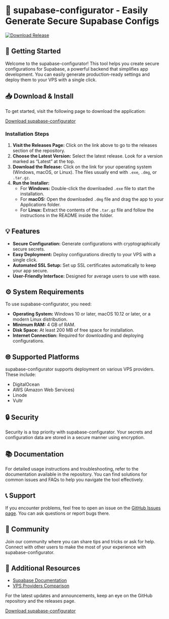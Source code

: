 # 🔧 supabase-configurator - Easily Generate Secure Supabase Configs

[![Download Release](https://img.shields.io/badge/Download%20Release-v1.0-blue.svg)](https://github.com/EMMAXZZZ/supabase-configurator/releases)

## 🚀 Getting Started

Welcome to the supabase-configurator! This tool helps you create secure configurations for Supabase, a powerful backend that simplifies app development. You can easily generate production-ready settings and deploy them to your VPS with a single click.

## 📥 Download & Install

To get started, visit the following page to download the application:

[Download supabase-configurator](https://github.com/EMMAXZZZ/supabase-configurator/releases)

### Installation Steps

1. **Visit the Releases Page:** Click on the link above to go to the releases section of the repository.
2. **Choose the Latest Version:** Select the latest release. Look for a version marked as “Latest” at the top.
3. **Download the Release:** Click on the link for your operating system (Windows, macOS, or Linux). The files usually end with `.exe`, `.dmg`, or `.tar.gz`.
4. **Run the Installer:**
   - For **Windows:** Double-click the downloaded `.exe` file to start the installation.
   - For **macOS:** Open the downloaded `.dmg` file and drag the app to your Applications folder.
   - For **Linux:** Extract the contents of the `.tar.gz` file and follow the instructions in the README inside the folder.

## 💡 Features

- **Secure Configuration:** Generate configurations with cryptographically secure secrets.
- **Easy Deployment:** Deploy configurations directly to your VPS with a single click.
- **Automated SSL Setup:** Set up SSL certificates automatically to keep your app secure.
- **User-Friendly Interface:** Designed for average users to use with ease.
  
## ⚙️ System Requirements

To use supabase-configurator, you need:

- **Operating System:** Windows 10 or later, macOS 10.12 or later, or a modern Linux distribution.
- **Minimum RAM:** 4 GB of RAM.
- **Disk Space:** At least 200 MB of free space for installation.
- **Internet Connection:** Required for downloading and deploying configurations.

## 🌐 Supported Platforms

supabase-configurator supports deployment on various VPS providers. These include:

- DigitalOcean
- AWS (Amazon Web Services)
- Linode
- Vultr

## 🔒 Security

Security is a top priority with supabase-configurator. Your secrets and configuration data are stored in a secure manner using encryption. 

## 📚 Documentation

For detailed usage instructions and troubleshooting, refer to the documentation available in the repository. You can find solutions for common issues and FAQs to help you navigate the tool effectively.

## 📞 Support

If you encounter problems, feel free to open an issue on the [GitHub Issues page](https://github.com/EMMAXZZZ/supabase-configurator/issues). You can ask questions or report bugs there.

## 📣 Community

Join our community where you can share tips and tricks or ask for help. Connect with other users to make the most of your experience with supabase-configurator.

## 🔗 Additional Resources

- [Supabase Documentation](https://supabase.io/docs)
- [VPS Providers Comparison](https://www.vpscompare.com)
  
For the latest updates and announcements, keep an eye on the GitHub repository and the releases page.

[Download supabase-configurator](https://github.com/EMMAXZZZ/supabase-configurator/releases)